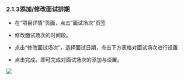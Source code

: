 ### 2.1.3添加/修改面试排期

* 在“项目详情”页面，点击“面试场次”页签

* 修改面试场次的时间段。

* 点击“修改面试场次”，选择面试日期，点击下方表格对面试场次进行设置

* 点击完成。即可完成对面试场次的添加与设置。

![](https://images-cdn.shimo.im/Vo3nwiGxJn0RGdRk/image.png!thumbnail)

  


